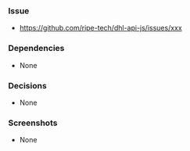 ### Issue
- https://github.com/ripe-tech/dhl-api-js/issues/xxx

### Dependencies
- None

### Decisions
- None

### Screenshots
- None
